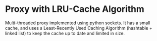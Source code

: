 Proxy with LRU-Cache Algorithm
==============================

Multi-threaded proxy implemented using python sockets. It has a small cache, and uses a Least-Recently Used Caching Algorithm (hashtable + linked list) to keep the cache up to date and limited in size.